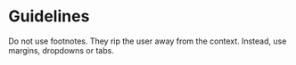 # Guidelines

Do not use footnotes. They rip the user away from the context. Instead, use margins, dropdowns or tabs.